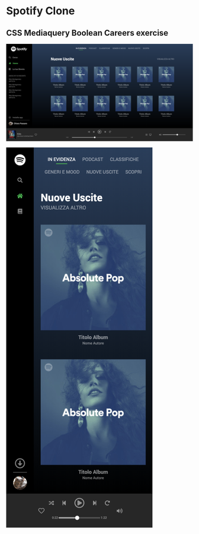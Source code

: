 # Spotify Clone
## CSS Mediaquery Boolean Careers exercise

![Spotify Clone](screen/spotify.png)


![Spotify Clone](screen/spotify-mob.png)